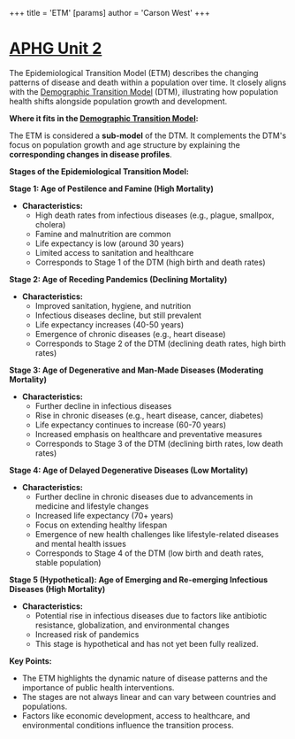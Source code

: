 +++
 title = 'ETM'
[params]
	author = 'Carson West'
+++
# [APHG Unit 2](./../aphg-unit-2/)

The Epidemiological Transition Model (ETM) describes the changing patterns of disease and death within a population over time. It closely aligns with the [Demographic Transition Model](./../demographic-transition-model/) (DTM), illustrating how population health shifts alongside population growth and development.

**Where it fits in the [Demographic Transition Model](./../demographic-transition-model/):**

The ETM is considered a **sub-model** of the DTM. It complements the DTM's focus on population growth and age structure by explaining the **corresponding changes in disease profiles**.  

**Stages of the Epidemiological Transition Model:**

**Stage 1: Age of Pestilence and Famine (High Mortality)**

* **Characteristics:**  
    * High death rates from infectious diseases (e.g., plague, smallpox, cholera)
    * Famine and malnutrition are common
    * Life expectancy is low (around 30 years)
    * Limited access to sanitation and healthcare
    * Corresponds to Stage 1 of the DTM (high birth and death rates)

**Stage 2: Age of Receding Pandemics (Declining Mortality)**

* **Characteristics:** 
    * Improved sanitation, hygiene, and nutrition
    * Infectious diseases decline, but still prevalent
    * Life expectancy increases (40-50 years)
    * Emergence of chronic diseases (e.g., heart disease)
    * Corresponds to Stage 2 of the DTM (declining death rates, high birth rates)

**Stage 3: Age of Degenerative and Man-Made Diseases (Moderating Mortality)**

* **Characteristics:** 
    * Further decline in infectious diseases
    * Rise in chronic diseases (e.g., heart disease, cancer, diabetes)
    * Life expectancy continues to increase (60-70 years)
    * Increased emphasis on healthcare and preventative measures
    * Corresponds to Stage 3 of the DTM (declining birth rates, low death rates)

**Stage 4: Age of Delayed Degenerative Diseases (Low Mortality)**

* **Characteristics:**
    * Further decline in chronic diseases due to advancements in medicine and lifestyle changes
    * Increased life expectancy (70+ years)
    * Focus on extending healthy lifespan
    * Emergence of new health challenges like lifestyle-related diseases and mental health issues
    * Corresponds to Stage 4 of the DTM (low birth and death rates, stable population)

**Stage 5 (Hypothetical): Age of Emerging and Re-emerging Infectious Diseases (High Mortality)**

* **Characteristics:**
    * Potential rise in infectious diseases due to factors like antibiotic resistance, globalization, and environmental changes
    * Increased risk of pandemics
    * This stage is hypothetical and has not yet been fully realized.

**Key Points:**

* The ETM highlights the dynamic nature of disease patterns and the importance of public health interventions.
* The stages are not always linear and can vary between countries and populations.
* Factors like economic development, access to healthcare, and environmental conditions influence the transition process.
